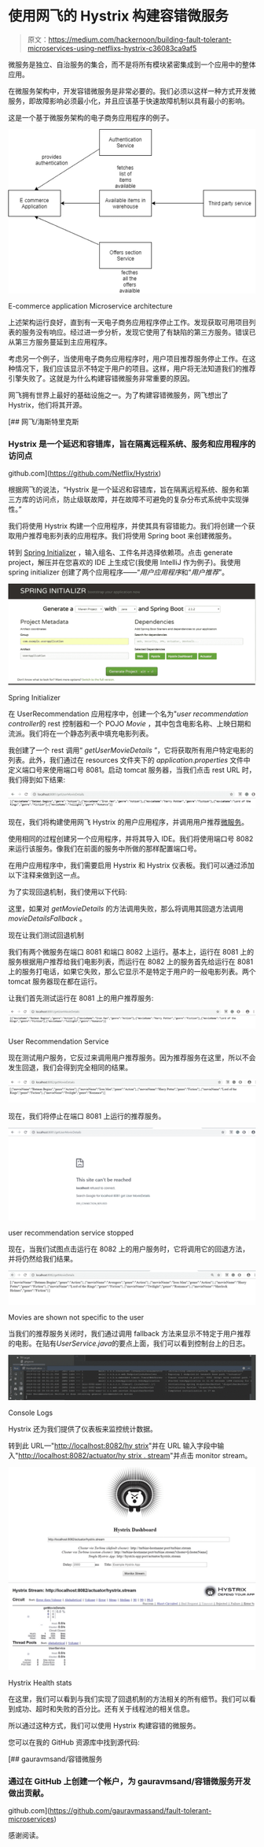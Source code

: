 # 使用网飞的 Hystrix 构建容错微服务

> 原文：<https://medium.com/hackernoon/building-fault-tolerant-microservices-using-netflixs-hystrix-c36083ca9af5>

微服务是独立、自治服务的集合，而不是将所有模块紧密集成到一个应用中的整体应用。

在微服务架构中，开发容错微服务是非常必要的。我们必须以这样一种方式开发微服务，即故障影响必须最小化，并且应该基于快速故障机制以具有最小的影响。

这是一个基于微服务架构的电子商务应用程序的例子。

![](img/e4bd6293e92ebd3732d56b90e7a685eb.png)

E-commerce application Microservice architecture

上述架构运行良好，直到有一天电子商务应用程序停止工作。发现获取可用项目列表的服务没有响应。经过进一步分析，发现它使用了有缺陷的第三方服务。错误已从第三方服务蔓延到主应用程序。

考虑另一个例子，当使用电子商务应用程序时，用户项目推荐服务停止工作。在这种情况下，我们应该显示不特定于用户的项目。这样，用户将无法知道我们的推荐引擎失败了。这就是为什么构建容错微服务非常重要的原因。

网飞拥有世界上最好的基础设施之一。为了构建容错微服务，网飞想出了 Hystrix，他们将其开源。

[](https://github.com/Netflix/Hystrix) [## 网飞/海斯特里克斯

### Hystrix 是一个延迟和容错库，旨在隔离远程系统、服务和应用程序的访问点

github.com](https://github.com/Netflix/Hystrix) 

根据网飞的说法，“Hystrix 是一个延迟和容错库，旨在隔离远程系统、服务和第三方库的访问点，防止级联故障，并在故障不可避免的复杂分布式系统中实现弹性。”

我们将使用 Hystrix 构建一个应用程序，并使其具有容错能力。我们将创建一个获取用户推荐电影列表的应用程序。我们将使用 Spring boot 来创建微服务。

转到 [Spring Initializer](https://start.spring.io/) ，输入组名、工件名并选择依赖项。点击 generate project，解压并在您喜欢的 IDE 上生成它(我使用 IntelliJ 作为例子)。我使用 spring initializer 创建了两个应用程序——“*用户应用程序*和“*用户推荐*”。

![](img/54e1389f716b4f0bf29c068d579f8585.png)

Spring Initializer

在 UserRecommendation 应用程序中，创建一个名为"*user recommendation controller*的 rest 控制器和一个 POJO *Movie* ，其中包含电影名称、上映日期和流派。我们将在一个静态列表中填充电影列表。

我创建了一个 rest 调用“ *getUserMovieDetails* ”，它将获取所有用户特定电影的列表。此外，我们通过在 resources 文件夹下的 *application.properties* 文件中定义端口号来使用端口号 8081。启动 tomcat 服务器，当我们点击 rest URL 时，我们得到如下结果:

![](img/11147aa46f277d90328fe1a02e37a7e5.png)

现在，我们将构建使用网飞 Hystrix 的用户应用程序，并调用用户推荐[微服务](https://hackernoon.com/tagged/microservice)。

使用相同的过程创建另一个应用程序，并将其导入 IDE。我们将使用端口号 8082 来运行该服务。像我们在前面的服务中所做的那样配置端口号。

在用户应用程序中，我们需要启用 Hystrix 和 Hystrix 仪表板。我们可以通过添加以下注释来做到这一点。

为了实现回退机制，我们使用以下代码:

这里，如果对 *getMovieDetails* 的方法调用失败，那么将调用其回退方法调用 *movieDetailsFallback* 。

现在让我们测试回退机制

我们有两个微服务在端口 8081 和端口 8082 上运行。基本上，运行在 8081 上的服务根据用户推荐给我们电影列表，而运行在 8082 上的服务首先给运行在 8081 上的服务打电话，如果它失败，那么它显示不是特定于用户的一般电影列表。两个 tomcat 服务器现在都在运行。

让我们首先测试运行在 8081 上的用户推荐服务:

![](img/ddaa0119fe776c2b7922078bf546319a.png)

User Recommendation Service

现在测试用户服务，它反过来调用用户推荐服务。因为推荐服务在这里，所以不会发生回退，我们会得到完全相同的结果。

![](img/cc323aec0fef20004e79b302c2fd866d.png)

现在，我们将停止在端口 8081 上运行的推荐服务。

![](img/10b1f6fc3f75583792cf61c5c78b1509.png)

user recommendation service stopped

现在，当我们试图点击运行在 8082 上的用户服务时，它将调用它的回退方法，并将仍然给我们结果。

![](img/b16dcb0a9688a56e2c1cfbc48e55d650.png)

Movies are shown not specific to the user

当我们的推荐服务关闭时，我们通过调用 fallback 方法来显示不特定于用户推荐的电影。在贴有*UserService.java*的要点上面，我们可以看到控制台上的日志。

![](img/5e1e957b4c45178e8600199f6d0d762a.png)

Console Logs

Hystrix 还为我们提供了仪表板来监控统计数据。

转到此 URL—"[http://localhost:8082/hy strix](http://localhost:8082/hystrix)"并在 URL 输入字段中输入"[http://localhost:8082/actuator/hy strix . stream](http://localhost:8082/actuator/hystrix.stream)"并点击 monitor stream。

![](img/1e9485dd739ac55ebff5e6bacd14ba6d.png)![](img/0b599d5e88c5e4f70cdb8a41e8093c16.png)

Hystrix Health stats

在这里，我们可以看到与我们实现了回退机制的方法相关的所有细节。我们可以看到成功、超时和失败的百分比。还有关于线程池的相关信息。

所以通过这种方式，我们可以使用 Hystrix 构建容错的微服务。

您可以在我的 GitHub 资源库中找到源代码:

[](https://github.com/gauravmassand/fault-tolerant-microservices) [## gauravmsand/容错微服务

### 通过在 GitHub 上创建一个帐户，为 gauravmsand/容错微服务开发做出贡献。

github.com](https://github.com/gauravmassand/fault-tolerant-microservices) 

感谢阅读。